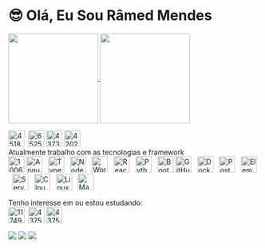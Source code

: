 <p>
<h1>😎 Olá, Eu Sou Râmed Mendes</h1>
</p>
<p>
  
  <a href="https://github.com/ramed12">
  <img height="180em"   align="center" src="https://github-readme-stats.vercel.app/api?username=ramed12&show_icons=true&theme=react&include_all_commits=true&count_private=true"/>
  <img height="180em"  align="center" src="https://github-readme-stats.vercel.app/api/top-langs/?username=ramed12&layout=compact&langs_count=7&theme=react" />
  </a>
</p>
<p>
<img src="https://i.ibb.co/jZZLLL3/4518869-php-icon.png" alt="4518869-php-icon" border="0" width="32" height="32"> &nbsp;<img src="https://i.ibb.co/9rkxPnz/652581-code-command-develop-javascript-language-icon.png" alt="652581-code-command-develop-javascript-language-icon" border="0" width="32" height="32">&nbsp;<img src="https://i.ibb.co/GRLm0VS/4373229-html5-logo-logos-icon.png" alt="4373229-html5-logo-logos-icon" border="0" width="32" height="32">&nbsp;<img src="https://i.ibb.co/HBHrsJK/4202020-css3-html-logo-social-social-media-icon.png" alt="4202020-css3-html-logo-social-social-media-icon" border="0" width="32" height="32"><br/>
Atualmente trabalho com as tecnologias e framework <br/> <img src="https://i.ibb.co/CnSW6qF/1006880-coding-development-js-laravel-logo-icon.png" alt="1006880-coding-development-js-laravel-logo-icon" border="0" width="32" height="32">
<img src="https://img.icons8.com/color/48/000000/angularjs.png" alt="AngularJS" width="32" height="32">
&nbsp;
<img src="https://img.icons8.com/color/48/000000/typescript.png" alt="TypeScript" width="32" height="32">
&nbsp;
<img src="https://img.icons8.com/color/48/000000/nodejs.png" alt="Node.js" width="32" height="32">
&nbsp;
<img src="https://img.icons8.com/color/48/000000/wordpress.png" alt="WordPress" width="32" height="32">
&nbsp;
<img src="https://img.icons8.com/nolan/48/react-native.png" alt="React" width="32" height="32">
&nbsp;
<img src="https://img.icons8.com/color/48/000000/python.png" alt="Python" width="32" height="32">
&nbsp;
<img src="https://img.icons8.com/color/48/000000/bootstrap.png" alt="Bootstrap" width="32" height="32">

<img src="https://img.icons8.com/material/48/000000/github.png" alt="GitHub" width="32" height="32">
&nbsp;
<img src="https://img.icons8.com/color/48/000000/docker.png" alt="Docker" width="32" height="32">
&nbsp;
<img src="https://img.icons8.com/color/48/000000/postgreesql.png" alt="PostgreSQL" width="32" height="32">
&nbsp;
<img src="https://img.icons8.com/windows/48/000000/elementor.png" alt="Elementor" width="32" height="32">
&nbsp;
<img src="https://img.icons8.com/color/48/000000/server.png" alt="Server" width="32" height="32">
&nbsp;
<img src="https://img.icons8.com/color/48/000000/cloud.png" alt="Cloud" width="32" height="32">
&nbsp;
<img src="https://img.icons8.com/color/48/000000/linux.png" alt="Linux" width="32" height="32">
&nbsp;
<img src="https://img.icons8.com/nolan/48/manager.png" alt="Manager" width="32">
&nbsp;

</p>
<p>
Tenho interesse em ou estou estudando: <br/>
<img src="https://i.ibb.co/DK5tDNP/1174949-js-react-js-logo-react-react-native-icon.png" alt="1174949-js-react-js-logo-react-react-native-icon" border="0" width="32" height="32">
&nbsp;<img src="https://i.ibb.co/ZYTjG9D/4375161-logo-vuejs-icon.png" alt="4375161-logo-vuejs-icon" border="0" width="32" height="32">&nbsp;<img src="https://i.ibb.co/hsQjbC2/4375050-logo-python-icon.png" alt="4375050-logo-python-icon" border="0" width="32" height="32">
</p> 
  
  <a href="https://www.linkedin.com/in/ramedmendesoficial/" target="_blank"><img src="https://img.shields.io/badge/-LinkedIn-%230077B5?style=for-the-badge&logo=linkedin&logoColor=white" target="_blank"></a> 
  <a href="https://discord.gg/wagxzStdcR" target="_blank"><img src="https://img.shields.io/badge/Discord-7289DA?style=for-the-badge&logo=discord&logoColor=white" target="_blank"></a> 
  <a href = "mailto:ramedmendes@gmail.com"><img src="https://img.shields.io/badge/-Gmail-%23333?style=for-the-badge&logo=gmail&logoColor=white" target="_blank"></a>
  
 

